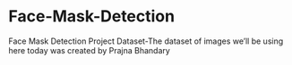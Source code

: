 # Face-Mask-Detection
Face Mask Detection Project
Dataset-The dataset of  images we’ll be using here today was created by  Prajna Bhandary 
